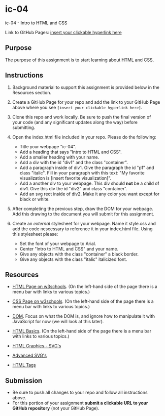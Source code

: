 # ic-04

ic-04 - Intro to HTML and CSS

Link to GitHub Pages: [insert your clickable hyperlink here](https://ds4200-s22.github.io/ic-04-VedanshiShah7/)

## Purpose

The purpose of this assignment is to start learning about HTML and CSS.

## Instructions

1. Background material to support this assignment is provided below in the Resources section.

1. Create a GitHub Page for your repo and add the link to your GitHub Page above where you see `[insert your clickable hyperlink here]`.

1. Clone this repo and work locally. Be sure to push the final version of your code (and any significant updates along the way) before submitting.

1. Open the index.html file included in your repo. Please do the following:

   - Title your webpage "ic-04".
   - Add a heading that says "Intro to HTML and CSS".
   - Add a smaller heading with your name.
   - Add a div with the id "div1" and the class "container".
   - Add a paragraph inside of div1. Give the paragraph the id "p1" and class "italic". Fill in your paragraph with this text: "My favorite visualization is [insert favorite visualization]".
   - Add a another div to your webpage. This div should **not** be a child of div1. Give this div the id "div2" and class "container".
   - Add an svg rect inside of div2. Make it any color you want except for black or white.

1. After completing the previous step, draw the DOM for your webpage. Add this drawing to the document you will submit for this assignment.

1. Create an _external_ stylesheet for your webpage. Name it style.css and add the code nescessary to reference it in your index.html file. Using this stylesheet please:
   - Set the font of your webpage to Arial.
   - Center "Intro to HTML and CSS" and your name.
   - Give any objects with the class "container" a black border.
   - Give any objects with the class "italic" italicized font.

## Resources

- [HTML Page on w3schools](https://www.w3schools.com/html/default.asp). (On the left-hand side of the page there is a menu bar with links to various topics.)

- [CSS Page on w3schools](https://www.w3schools.com/css/default.asp). (On the left-hand side of the page there is a menu bar with links to various topics.)

- [DOM](https://www.geeksforgeeks.org/dom-document-object-model/). Focus on what the DOM is, and ignore how to manipulate it with JavaScript for now (we will look at this later).

- [HTML Basics](https://www.geeksforgeeks.org/html-introduction/?ref=lbp). (On the left-hand side of the page there is a menu bar with links to various topics.)

- [HTML Graphics - SVG's](https://www.geeksforgeeks.org/html-svg-basics/?ref=lbp)

- [Advanced SVG's](https://learn-the-web.algonquindesign.ca/topics/advanced-svg/)

- [HTML Tags](https://www.geeksforgeeks.org/html-tags-complete-reference/?ref=lbp)

## Submission

- Be sure to push all changes to your repo and follow all instructions above.
- For this portion of your assignment **submit a clickable URL to your GitHub repository** (not your GitHub Page).
